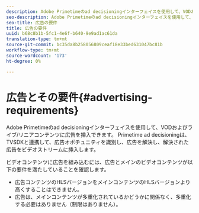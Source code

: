 ```yaml
---
description: Adobe Primetimeのad decisioningインターフェイスを使用して、VODおよびライブ/リニアコンテンツに広告を挿入できます。 Primetime ad decisioningは、TVSDKと連携して、広告オポチュニティを識別し、広告を解決し、解決された広告をビデオストリームに挿入します。
seo-description: Adobe Primetimeのad decisioningインターフェイスを使用して、VODおよびライブ/リニアコンテンツに広告を挿入できます。 Primetime ad decisioningは、TVSDKと連携して、広告オポチュニティを識別し、広告を解決し、解決された広告をビデオストリームに挿入します。
seo-title: 広告の要件
title: 広告の要件
uuid: b68c8b1b-5fc1-4e6f-b640-9e9ad1ac61da
translation-type: tm+mt
source-git-commit: bc35da8b258056809ceaf18e33bed631047bc81b
workflow-type: tm+mt
source-wordcount: '173'
ht-degree: 0%

---
```



# 広告とその要件{#advertising-requirements}

Adobe Primetimeのad decisioningインターフェイスを使用して、VODおよびライブ/リニアコンテンツに広告を挿入できます。 Primetime ad decisioningは、TVSDKと連携して、広告オポチュニティを識別し、広告を解決し、解決された広告をビデオストリームに挿入します。

<!--<a id="section_282A8000A8BF4860A24F0D3F1A19BC9E"></a>-->

ビデオコンテンツに広告を組み込むには、広告とメインのビデオコンテンツが以下の要件を満たしていることを確認します。

* 広告コンテンツのHLSバージョンをメインコンテンツのHLSバージョンより高くすることはできません。
* 広告は、メインコンテンツが多重化されているかどうかに関係なく、多重化する必要はありません（制限はありません）。